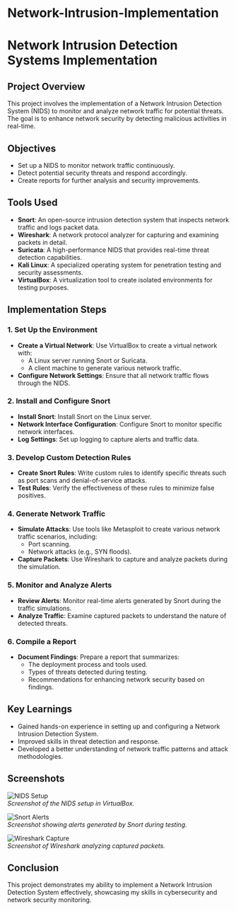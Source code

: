 # Network-Intrusion-Implementation
# Network Intrusion Detection Systems Implementation

## Project Overview
This project involves the implementation of a Network Intrusion Detection System (NIDS) to monitor and analyze network traffic for potential threats. The goal is to enhance network security by detecting malicious activities in real-time.

## Objectives
- Set up a NIDS to monitor network traffic continuously.
- Detect potential security threats and respond accordingly.
- Create reports for further analysis and security improvements.

## Tools Used
- **Snort**: An open-source intrusion detection system that inspects network traffic and logs packet data.
- **Wireshark**: A network protocol analyzer for capturing and examining packets in detail.
- **Suricata**: A high-performance NIDS that provides real-time threat detection capabilities.
- **Kali Linux**: A specialized operating system for penetration testing and security assessments.
- **VirtualBox**: A virtualization tool to create isolated environments for testing purposes.

## Implementation Steps

### 1. Set Up the Environment
- **Create a Virtual Network**: Use VirtualBox to create a virtual network with:
  - A Linux server running Snort or Suricata.
  - A client machine to generate various network traffic.
- **Configure Network Settings**: Ensure that all network traffic flows through the NIDS.

### 2. Install and Configure Snort
- **Install Snort**: Install Snort on the Linux server.
- **Network Interface Configuration**: Configure Snort to monitor specific network interfaces.
- **Log Settings**: Set up logging to capture alerts and traffic data.

### 3. Develop Custom Detection Rules
- **Create Snort Rules**: Write custom rules to identify specific threats such as port scans and denial-of-service attacks.
- **Test Rules**: Verify the effectiveness of these rules to minimize false positives.

### 4. Generate Network Traffic
- **Simulate Attacks**: Use tools like Metasploit to create various network traffic scenarios, including:
  - Port scanning.
  - Network attacks (e.g., SYN floods).
- **Capture Packets**: Use Wireshark to capture and analyze packets during the simulation.

### 5. Monitor and Analyze Alerts
- **Review Alerts**: Monitor real-time alerts generated by Snort during the traffic simulations.
- **Analyze Traffic**: Examine captured packets to understand the nature of detected threats.

### 6. Compile a Report
- **Document Findings**: Prepare a report that summarizes:
  - The deployment process and tools used.
  - Types of threats detected during testing.
  - Recommendations for enhancing network security based on findings.

## Key Learnings
- Gained hands-on experience in setting up and configuring a Network Intrusion Detection System.
- Improved skills in threat detection and response.
- Developed a better understanding of network traffic patterns and attack methodologies.

## Screenshots
![NIDS Setup](path/to/screenshot1.png)  
*Screenshot of the NIDS setup in VirtualBox.*

![Snort Alerts](path/to/screenshot2.png)  
*Screenshot showing alerts generated by Snort during testing.*

![Wireshark Capture](path/to/screenshot3.png)  
*Screenshot of Wireshark analyzing captured packets.*

## Conclusion
This project demonstrates my ability to implement a Network Intrusion Detection System effectively, showcasing my skills in cybersecurity and network security monitoring.
